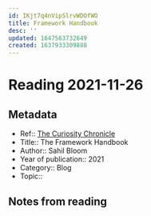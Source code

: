 ```yaml
---
id: IKjt7q4nVipSlrvWDOfWO
title: Framework Handbook
desc: ''
updated: 1647563732649
created: 1637933309888
---
```

# Reading 2021-11-26

## Metadata

- Ref:: [The Curiosity Chronicle](https://sahilbloom.substack.com/p/the-framework-handbook)
- Title:: The Framework Handbook
- Author:: Sahil Bloom
- Year of publication:: 2021
- Category:: Blog
- Topic:: 

## Notes from reading
